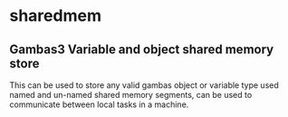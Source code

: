 # sharedmem

## Gambas3 Variable and object shared memory store
This can be used to store any valid gambas object or variable type
used named and un-named shared memory segments, 
can be used to communicate between local tasks in a machine.
